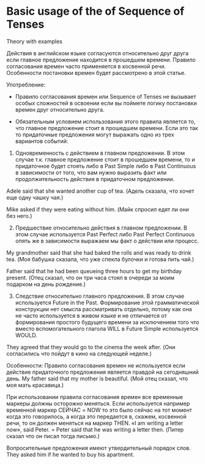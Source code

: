 # Basic usage of the of Sequence of Tenses

Theory with examples

Действия в английском языке согласуются относительно друг друга если главное предложение находится в прошедшем времени. Правило согласования времен часто применяется в косвенной речи. Особенности постановки времен будет рассмотрено в этой статье.

Употребление:

- Правило согласования времен или Sequence of Tenses не вызывает особых сложностей в освоении если вы поймете логику постановки времен друг относительно друга.

- Обязательным условием использования этого правила является то, что главное предложение стоит в прошедшем времени. Если это так то придаточные предложения могут выражать одно из трех вариантов событий:

1. Одновременность с действием в главном предложении. В этом случае т.к. главное предложение стоит в прошедшем времени, то и придаточное будет стоять либо в Past Simple либо в Past Continuous в зависимости от того, что вам нужно выразить факт или продолжительность действия в придаточном предложении.

Adele said that she wanted another cup of tea. (Адель сказала, что хочет еще одну чашку чая.)

Mike asked if they were eating without him. (Майк спросил едят ли они без него.)

2. Предшествие относительно действия в главном предложении. В этом случае используется Past Perfect либо Past Perfect Continuous опять же в зависимости выражаем мы факт о действии или процесс.

My grandmother said that she had baked the rolls and was ready to drink tea. (Моя бабушка сказала, что уже спекла булочки и готова пить чай.)

Father said that he had been queueing three hours to get my birthday present. (Отец сказал, что он три часа стоял в очереди за моим подарком на день рождение.)

3. Следствие относительно главного предложения. В этом случае используется Future in the Past. Формирование этой грамматической конструкции нет смысла рассматривать отдельно, потому как она не часто используется в живом языке и не отличается от формирования простого будущего времени за исключением того что вместо вспомогательного глагола WILL в Future Simple используется WOULD.

They agreed that they would go to the cinema the week after. (Они согласились что пойдут в кино на следующей неделе.)

Особенности:
Правило согласования времен не используется если действие придаточного предложения является правдой на сегодняшний день.
My father said that my mother is beautiful. (Мой отец сказал, что моя мать красавица.)

При использовании правила согласования времен все временные маркеры должны осторожно меняться. Если используется например временной маркер СЕЙЧАС = NOW то это было сейчас на тот момент когда это говорилось, а когда это передается в, скажем, косвенной речи, то он должен меняться на маркер THEN.
«I am writing a letter now», said Peter. = Peter said that he was writing a letter then. (Питер сказал что он писал тогда письмо.)

Вопросительные предложения имеют утвердительный порядок слов.
They asked him if he wanted to buy his apartment.
